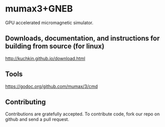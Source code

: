 mumax3+GNEB 
======

GPU accelerated micromagnetic simulator.


Downloads, documentation, and instructions for building from source (for linux)
---------------------------

http://kuchkin.github.io/download.html

Tools
-----

https://godoc.org/github.com/mumax/3/cmd


Contributing
------------

Contributions are gratefully accepted. To contribute code, fork our repo on github and send a pull request.
